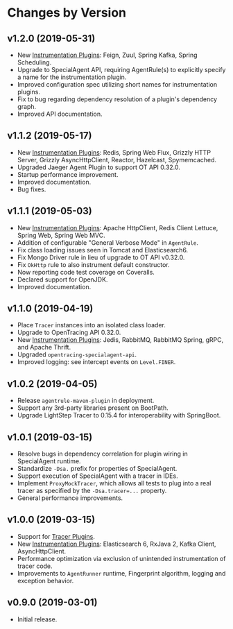 # Changes by Version

## v1.2.0 (2019-05-31)
* New [Instrumentation Plugins](https://github.com/opentracing-contrib/java-specialagent/#supported-instrumentation-plugins): Feign, Zuul, Spring Kafka, Spring Scheduling.
* Upgrade to SpecialAgent API, requiring AgentRule(s) to explicitly specify a name for the instrumentation plugin.
* Improved configuration spec utilizing short names for instrumentation plugins.
* Fix to bug regarding dependency resolution of a plugin's dependency graph.
* Improved API documentation.

## v1.1.2 (2019-05-17)
* New [Instrumentation Plugins](https://github.com/opentracing-contrib/java-specialagent/#supported-instrumentation-plugins): Redis, Spring Web Flux, Grizzly HTTP Server, Grizzly AsyncHttpClient, Reactor, Hazelcast, Spymemcached.
* Upgraded Jaeger Agent Plugin to support OT API 0.32.0.
* Startup performance improvement.
* Improved documentation.
* Bug fixes.

## v1.1.1 (2019-05-03)
* New [Instrumentation Plugins](https://github.com/opentracing-contrib/java-specialagent/#supported-instrumentation-plugins): Apache HttpClient, Redis Client Lettuce, Spring Web, Spring Web MVC.
* Addition of configurable "General Verbose Mode" in `AgentRule`.
* Fix class loading issues seen in Tomcat and Elasticsearch6.
* Fix Mongo Driver rule in lieu of upgrade to OT API v0.32.0.
* Fix `OkHttp` rule to also instrument default constructor.
* Now reporting code test coverage on Coveralls.
* Declared support for OpenJDK.
* Improved documentation.

## v1.1.0 (2019-04-19)
* Place `Tracer` instances into an isolated class loader.
* Upgrade to OpenTracing API 0.32.0.
* New [Instrumentation Plugins](https://github.com/opentracing-contrib/java-specialagent/#supported-instrumentation-plugins): Jedis, RabbitMQ, RabbitMQ Spring, gRPC, and Apache Thrift.
* Upgraded `opentracing-specialagent-api`.
* Improved logging: see intercept events on `Level.FINER`.

## v1.0.2 (2019-04-05)
* Release `agentrule-maven-plugin` in deployment.
* Support any 3rd-party libraries present on BootPath.
* Upgrade LightStep Tracer to 0.15.4 for interoperability with SpringBoot.

## v1.0.1 (2019-03-15)
* Resolve bugs in dependency correlation for plugin wiring in SpecialAgent runtime.
* Standardize `-Dsa.` prefix for properties of SpecialAgent.
* Support execution of SpecialAgent with a tracer in IDEs.
* Implement `ProxyMockTracer`, which allows all tests to plug into a real tracer as specified by the `-Dsa.tracer=...` property.
* General performance improvements.

## v1.0.0 (2019-03-15)
* Support for [Tracer Plugins](https://github.com/opentracing-contrib/java-specialagent/#selecting-the-tracer-plugin).
* New [Instrumentation Plugins](https://github.com/opentracing-contrib/java-specialagent/#supported-instrumentation-plugins): Elasticsearch 6, RxJava 2, Kafka Client, AsyncHttpClient.
* Performance optimization via exclusion of unintended instrumentation of tracer code.
* Improvements to `AgentRunner` runtime, Fingerprint algorithm, logging and exception behavior.

## v0.9.0 (2019-03-01)
* Initial release.